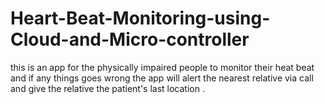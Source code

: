 # Heart-Beat-Monitoring-using-Cloud-and-Micro-controller
this is an app for the physically impaired people to monitor their heat beat and if any things goes wrong the app will alert the nearest relative via call and give the relative the patient's last location .
